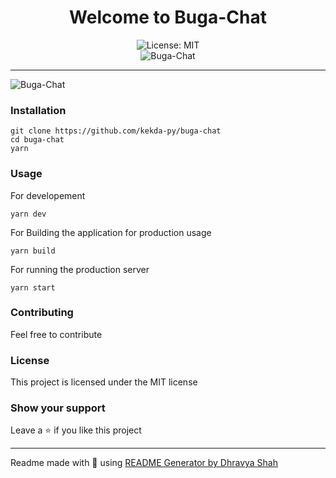 <div align="center">
<h1 align="center">Welcome to Buga-Chat</h1>
<img alt="License: MIT" src="https://img.shields.io/badge/License-MIT-yellow.svg" /><br>
<img src="https://us-east-1.tixte.net/uploads/kekda.wants.solutions/chrome_VFg9KbxLzF.png" alt="Buga-Chat">
</div>

***
![Buga-Chat](https://us-east-1.tixte.net/uploads/kekda.wants.solutions/chrome_GWuhvH9hom.gif)

### Installation
```
git clone https://github.com/kekda-py/buga-chat
cd buga-chat
yarn
```

### Usage
For developement
```
yarn dev
```
For Building the application for production usage
```
yarn build
```
For running the production server
```
yarn start
```

### Contributing
Feel free to contribute
### License
This project is licensed under the MIT license
### Show your support
Leave a ⭐ if you like this project

***
Readme made with 💖 using [README Generator by Dhravya Shah](https://github.com/Dhravya/readme-generator)
